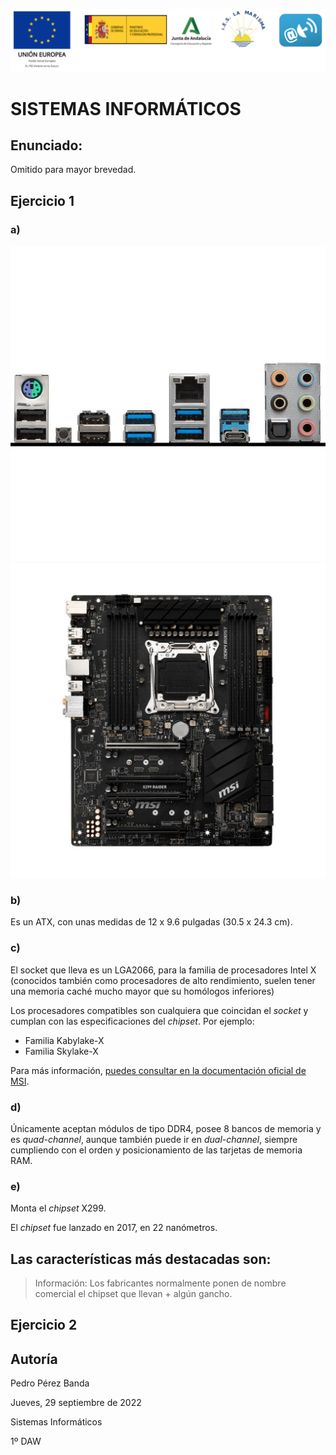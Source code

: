 ![](junta-andalucia-moddle.png)
# SISTEMAS INFORMÁTICOS
## Enunciado:
Omitido para mayor brevedad.

## Ejercicio 1

### a)
![](x299-raider-io.jpg)
![](x299-raider-mobo.jpg)

### b)
Es un ATX, con unas medidas de 12 x 9.6 pulgadas (30.5 x 24.3 cm).

### c)
El socket que lleva es un LGA2066, para la familia de procesadores Intel X (conocidos también como procesadores de alto rendimiento, suelen tener una memoria caché mucho mayor que su homólogos inferiores)

Los procesadores compatibles son cualquiera que coincidan el *socket* y cumplan con las especificaciones del *chipset*. Por ejemplo:
- Familia Kabylake-X
- Familia Skylake-X

Para más información, [puedes consultar en la documentación oficial de MSI](https://es.msi.com/Motherboard/X299-RAIDER/support#cpu).

### d)
Únicamente aceptan módulos de tipo DDR4, posee 8 bancos de memoria y es *quad-channel*, aunque también puede ir en *dual-channel*, siempre cumpliendo con el orden y posicionamiento de las tarjetas de memoria RAM.

### e)
Monta el *chipset* X299.

El *chipset* fue lanzado en 2017, en 22 nanómetros.

Las características más destacadas son:
- 

> Información: Los fabricantes normalmente ponen de nombre comercial el chipset que llevan + algún gancho.

## Ejercicio 2


## Autoría
Pedro Pérez Banda

Jueves, 29 septiembre de 2022

Sistemas Informáticos

1º DAW